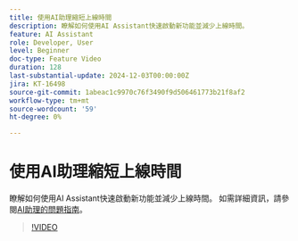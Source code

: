 ```yaml
---
title: 使用AI助理縮短上線時間
description: 瞭解如何使用AI Assistant快速啟動新功能並減少上線時間。
feature: AI Assistant
role: Developer, User
level: Beginner
doc-type: Feature Video
duration: 128
last-substantial-update: 2024-12-03T00:00:00Z
jira: KT-16498
source-git-commit: 1abeac1c9970c76f3490f9d506461773b21f8af2
workflow-type: tm+mt
source-wordcount: '59'
ht-degree: 0%

---
```



# 使用AI助理縮短上線時間

瞭解如何使用AI Assistant快速啟動新功能並減少上線時間。 如需詳細資訊，請參閱[AI助理的問題指南](https://experienceleague.adobe.com/zh-hant/docs/experience-platform/ai-assistant/questions)。

>[!VIDEO](https://video.tv.adobe.com/v/3438032/?learn=on&enablevpops)
